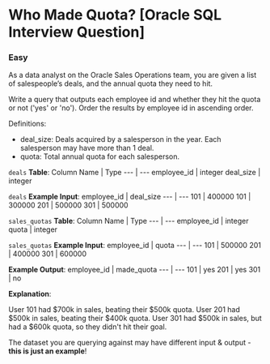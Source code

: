 # Who Made Quota? [Oracle SQL Interview Question]

### Easy

As a data analyst on the Oracle Sales Operations team, you are given a list of salespeople’s deals, and the annual quota they need to hit.

Write a query that outputs each employee id and whether they hit the quota or not ('yes' or 'no'). Order the results by employee id in ascending order.

Definitions:
* deal_size: Deals acquired by a salesperson in the year. Each salesperson may have more than 1 deal.
* quota: Total annual quota for each salesperson.

`deals` **Table**:
Column Name	| Type
--- | ---
employee_id	| integer
deal_size	| integer

`deals` **Example Input**:
employee_id	| deal_size
--- | ---
101	| 400000
101	| 300000
201	| 500000
301	| 500000

`sales_quotas` **Table**:
Column Name	| Type
--- | ---
employee_id	| integer
quota	| integer

`sales_quotas` **Example Input**:
employee_id	| quota
--- | ---
101	| 500000
201	| 400000
301	| 600000

**Example Output**:
employee_id	| made_quota
--- | ---
101	| yes
201	| yes
301	| no

**Explanation**:

User 101 had $700k in sales, beating their $500k quota. User 201 had $500k in sales, beating their $400k quota. User 301 had $500k in sales, but had a $600k quota, so they didn't hit their goal.

The dataset you are querying against may have different input & output - **this is just an example**!
